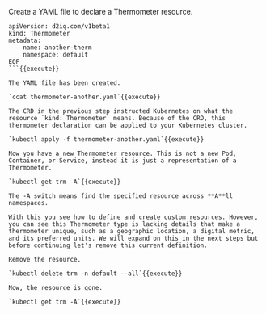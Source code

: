 Create a YAML file to declare a Thermometer resource.

```cat <<EOF > thermometer-another.yaml
apiVersion: d2iq.com/v1beta1
kind: Thermometer
metadata:
    name: another-therm
    namespace: default
EOF
```{{execute}}

The YAML file has been created.

`ccat thermometer-another.yaml`{{execute}}

The CRD in the previous step instructed Kubernetes on what the resource `kind: Thermometer` means. Because of the CRD, this thermometer declaration can be applied to your Kubernetes cluster.

`kubectl apply -f thermometer-another.yaml`{{execute}}

Now you have a new Thermometer resource. This is not a new Pod, Container, or Service, instead it is just a representation of a Thermometer.

`kubectl get trm -A`{{execute}}

The -A switch means find the specified resource across **A**ll namespaces.

With this you see how to define and create custom resources. However, you can see this Thermometer type is lacking details that make a thermometer unique, such as a geographic location, a digital metric, and its preferred units. We will expand on this in the next steps but before continuing let's remove this current definition.

Remove the resource.

`kubectl delete trm -n default --all`{{execute}}

Now, the resource is gone.

`kubectl get trm -A`{{execute}}
